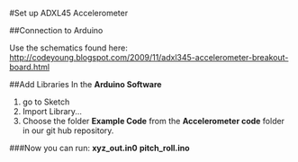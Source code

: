 #Set up ADXL45 Accelerometer

##Connection to Arduino

Use the schematics found here:
<http://codeyoung.blogspot.com/2009/11/adxl345-accelerometer-breakout-board.html>

##Add Libraries
In the **Arduino Software**
1. go to Sketch
2. Import Library...
3. Choose the folder **Example Code** from the **Accelerometer code** folder in our git hub repository.

###Now you can run:
 **xyz_out.in0**
 **pitch_roll.ino**